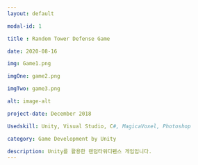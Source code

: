 ```yaml
---
layout: default

modal-id: 1

title : Random Tower Defense Game

date: 2020-08-16

img: Game1.png

imgOne: game2.png

imgTwo: game3.png

alt: image-alt

project-date: December 2018

Usedskill: Unity, Visual Studio, C#, MagicaVoxel, Photoshop

category: Game Development by Unity

description: Unity를 활용한 랜덤타워디펜스 게임입니다. 
---
```

